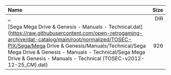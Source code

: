 |Name|Size|
|:---|---:|
|[..](../index.html)|DIR|
|[Sega Mega Drive & Genesis - Manuals - Technical.dat](https://raw.githubusercontent.com/open-retrogaming-archive/dat-catalog/main/root/normalized/TOSEC-PIX/Sega/Mega Drive & Genesis/Manuals/Technical/Sega Mega Drive & Genesis - Manuals - Technical/Sega Mega Drive & Genesis - Manuals - Technical (TOSEC-v2012-12-25_CM).dat)|926|
